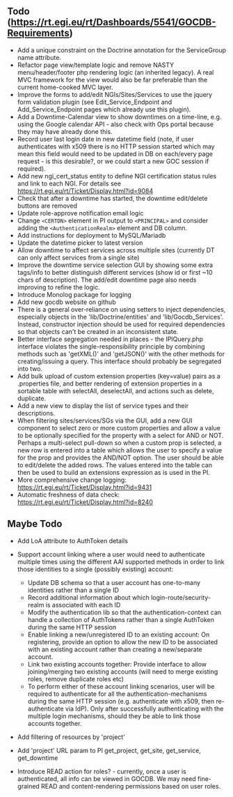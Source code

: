 
## Todo (https://rt.egi.eu/rt/Dashboards/5541/GOCDB-Requirements) 
* Add a unique constraint on the Doctrine annotation for the ServiceGroup name attribute. 
* Refactor page view/template logic and remove NASTY menu/header/footer php 
  rendering logic (an inherited legacy). A real MVC framework for the view 
  would also be far preferable than the current home-cooked MVC layer.   
* Improve the forms to add/edit NGIs/Sites/Services to use the jquery form 
  validation plugin (see Edit_Service_Endpoint and Add_Service_Endpoint pages 
  which already use this plugin). 
* Add a Downtime-Calendar view to show downtimes on a time-line, e.g. using the 
  Google calendar API - also check with Ops portal because they may have already done this.  
* Record user last login date in new datetime field (note, if user authenticates
  with x509 there is no HTTP session started which may mean this field would need to be 
  updated in DB on each/every page request - is this desirable?, or we could 
  start a new GOC session if required). 
* Add new ngi_cert_status entity to define NGI certification status rules and 
  link to each NGI. For details see https://rt.egi.eu/rt/Ticket/Display.html?id=9084 
* Check that after a downtime has started, the downtime edit/delete buttons are removed 
* Update role-approve notification email logic 
* Change `<CERTDN>` element in PI output to `<PRINCIPAL>` and consider adding the 
  `<AuthenticationRealm>` element and DB column. 
* Add instructions for deployment to MySQL/Mariadb 
* Update the datetime picker to latest version 
* Allow downtime to affect services across multiple sites (currently DT 
  can only affect services from a single site) 
* Improve the downtime service selection GUI by showing some extra tags/info 
  to better distinguish different services (show id or first ~10 chars of description). 
  The add/edit downtime page also needs improving to refine the logic.    
* Introduce Monolog package for logging 
* Add new gocdb website on github
* There is a general over-reliance on using setters to inject dependencies, 
  especially objects in the 'lib/Doctrine/entities' and 'lib/Gocdb_Services'. 
  Instead, constructor injection should be used for required dependencies so that
  objects can't be created in an inconsistent state. 
* Better interface segregation needed in places - the IPIQuery.php interface 
  violates the single-responsibility principle by combining methods such as 'getXML()' 
  and 'getJSON()' with the other methods for creating/issuing a query. 
  This interface should probably be segregated into two.  
* Add bulk upload of custom extension properties (key=value) pairs as a .properties file, 
  and better rendering of extension properties in a sortable table with selectAll, 
  deselectAll, and actions such as delete, duplicate. 
* Add a new view to display the list of service types and their descriptions. 
* When filtering sites/services/SGs via the GUI, add a new GUI component to
  select zero or more custom properties and allow a value to be optionally 
  specified for the property with a select for AND or NOT. Perhaps a multi-select 
  pull-down so when a custom prop is selected, a new row is entered into a table
  which allows the user to specify a value for the prop and provides the AND/NOT option. 
  The user should be able to edit/delete the added rows. The values entered into 
  the table can then be used to build an extensions expression as is used in the PI.  
* More comprehensive change logging: https://rt.egi.eu/rt/Ticket/Display.html?id=9431 
* Automatic freshness of data check: https://rt.egi.eu/rt/Ticket/Display.html?id=8240  


## Maybe Todo 
* Add LoA attribute to AuthToken details  
* Support account linking where a user would need to authenticate multiple times using the different 
  AAI supported methods in order to link those identities to a single (possibly existing) account:
  * Update DB schema so that a user account has one-to-many identities rather than a single ID 
  * Record additional information about which login-route/security-realm is associated with each ID 
  * Modify the authentication lib so that the authentication-context can handle 
a collection of AuthTokens rather than a single AuthToken during the same HTTP session 
  * Enable linking a new/unregistered ID to an existing account: On registering, 
provide an option to allow the new ID to be associated with an existing account 
rather than creating a new/separate account. 
  * Link two existing accounts together: Provide interface to allow joining/merging 
two existing accounts (will need to merge existing roles, remove duplicate roles etc) 
  * To perform either of these account linking scenarios, user will be required to 
authenticate for all the authentication-mechanisms during the same HTTP session 
(e.g. authenticate with x509, then re-authenticate via IdP). Only after successfully 
authenticating with the multiple login mechanisms, should they be able to link those accounts together. 

* Add filtering of resources by 'project' 
* Add 'project' URL param to PI get_project, get_site, get_service, get_downtime
* Introduce READ action for roles? - currently, once a user is authenticated, all info can 
  be viewed in GOCDB. We may need fine-grained READ and content-rendering permissions 
  based on user roles. 



